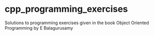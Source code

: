 # cpp_programming_exercises
Solutions to programming exercises given in the book Object Oriented Programming by E Balagurusamy
